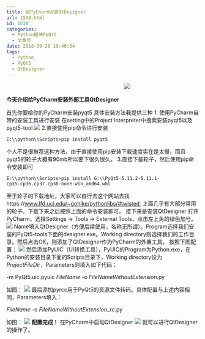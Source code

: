 ```yaml
---
title: 给PyCharm安装QtDesigner
url: 1538.html
id: 1538
categories:
  - Python模块PyQt5
  - 文章页
date: 2018-09-28 19:40:34
tags:
  - Python
  - PyQt5
  - QtDesigner
---
```


                                                                              ![](http://47.100.4.8/wp-content/uploads/2018/09/QQ图片20180928191520.png)

**今天介绍给PyCharm安装外部工具QtDesigner**

首先你要给你的PyCharm安装pyqt5 具体安装方法我提供三种 1\. 使用PyCharm自带的安装工具进行安装 在setting中的Project Interpreter中搜索安装pyqt5以及pyqt5-tool ![](http://47.100.4.8/wp-content/uploads/2018/09/QQ图片20180928192246.png) 2.直接使用pip命令进行安装
```
E:\\python\\Scripts>pip install pyqt5
```
个人不是很推荐这种方法，由于直接使用pip安装下载速度实在是太慢，而且pyqt5的轮子大概有90mb所以要下很久很久。 3.直接下载轮子，然后使用pip命令安装即可
```
E:\\python\\Scripts>pip install G:\\PyQt5-5.11.2-5.11.1-cp35.cp36.cp37.cp38-none-win_amd64.whl
```
至于轮子的下载地址，大家可以自行去这个网站去找https://www.lfd.uci.edu/~gohlke/pythonlibs/#twisted  上面几乎有大部分常用的轮子。下载下来之后按照上面的命令安装即可。 接下来是安装QtDesigner 打开PyCharm，选择Settings -> Tools -> External Tools，点击左上角的绿色加号。 ![](http://47.100.4.8/wp-content/uploads/2018/09/QQ图片20180928193120.png) Name填入QtDesigner（方便后续使用，名称无所谓）。Program选择我们安装的PyQt5-tools下面的designer.exe。Working directory则选择我们的工作目录。然后点击OK，则添加了QtDesigner作为PyCharm的外置工具。 按照下图配置： ![](http://47.100.4.8/wp-content/uploads/2018/09/QQ图片20180928193301.png) 然后添加PyUIC（UI转换工具），PyUIC的Program为Python.exe，在Python的安装目录下面的Scripts目录下，Working directory设为$ProjectFileDir$，Parameters则填入如下代码：

-m PyQt5.uic.pyuic  $FileName$ -o $FileNameWithoutExtension$.py

如图： ![](http://47.100.4.8/wp-content/uploads/2018/09/QQ图片20180928193451.png) 最后添加pyrcc用于PyQt5的资源文件转码。具体配置与上述内容相同，Parameters填入：

$FileName$ -o $FileNameWithoutExtension$_rc.py

如图： ![](http://47.100.4.8/wp-content/uploads/2018/09/QQ图片20180928193736.png) **配置完成！** 在PyCharm中启动QtDesigner ![](http://47.100.4.8/wp-content/uploads/2018/09/QQ图片20180928193837.png) 就可以进行QtDesigner的操作了。